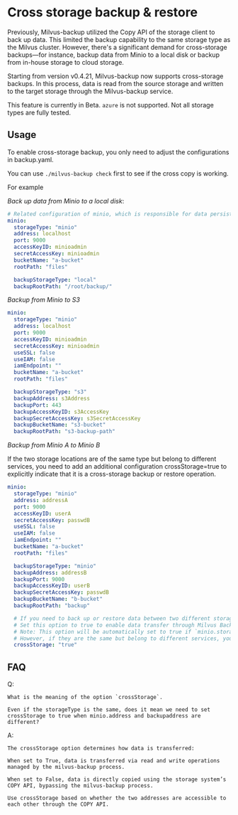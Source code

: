 # Cross storage backup & restore

Previously, Milvus-backup utilized the Copy API of the storage client to back up data.
This limited the backup capability to the same storage type as the Milvus cluster.
However, there's a significant demand for cross-storage backups—for instance,
backup data from Minio to a local disk or backup from in-house storage to cloud storage.

Starting from version v0.4.21, Milvus-backup now supports cross-storage backups.
In this process, data is read from the source storage and written to the target storage through the Milvus-backup service.

This feature is currently in Beta. `azure` is not supported. Not all storage types are fully tested.

## Usage

To enable cross-storage backup, you only need to adjust the configurations in backup.yaml.

You can use `./milvus-backup check` first to see if the cross copy is working.

For example

*Back up data from Minio to a local disk*:

```yaml
# Related configuration of minio, which is responsible for data persistence for Milvus.
minio:
  storageType: "minio"
  address: localhost
  port: 9000
  accessKeyID: minioadmin
  secretAccessKey: minioadmin
  bucketName: "a-bucket"
  rootPath: "files"

  backupStorageType: "local"
  backupRootPath: "/root/backup/"
```

*Backup from Minio to S3*

```yaml
minio:
  storageType: "minio"
  address: localhost
  port: 9000
  accessKeyID: minioadmin
  secretAccessKey: minioadmin
  useSSL: false
  useIAM: false
  iamEndpoint: ""
  bucketName: "a-bucket"
  rootPath: "files"

  backupStorageType: "s3"
  backupAddress: s3Address
  backupPort: 443
  backupAccessKeyID: s3AccessKey
  backupSecretAccessKey: s3SecretAccessKey
  backupBucketName: "s3-bucket"
  backupRootPath: "s3-backup-path"
```

*Backup from Minio A to Minio B*

If the two storage locations are of the same type but belong to different services,
you need to add an additional configuration crossStorage=true to explicitly indicate that it is a cross-storage backup or restore operation.
```yaml
minio:
  storageType: "minio"
  address: addressA
  port: 9000
  accessKeyID: userA
  secretAccessKey: passwdB
  useSSL: false
  useIAM: false
  iamEndpoint: ""
  bucketName: "a-bucket"
  rootPath: "files"

  backupStorageType: "minio"
  backupAddress: addressB
  backupPort: 9000
  backupAccessKeyID: userB
  backupSecretAccessKey: passwdB
  backupBucketName: "b-bucket"
  backupRootPath: "backup"

  # If you need to back up or restore data between two different storage systems, direct client-side copying is not supported. 
  # Set this option to true to enable data transfer through Milvus Backup.
  # Note: This option will be automatically set to true if `minio.storageType` and `minio.backupStorageType` differ.
  # However, if they are the same but belong to different services, you must manually set this option to `true`.
  crossStorage: "true"
```

## FAQ

Q: 
```
What is the meaning of the option `crossStorage`. 

Even if the storageType is the same, does it mean we need to set crossStorage to true when minio.address and backupaddress are different? 
```

A:
```
The crossStorage option determines how data is transferred:

When set to True, data is transferred via read and write operations managed by the milvus-backup process.

When set to False, data is directly copied using the storage system’s COPY API, bypassing the milvus-backup process.

Use crossStorage based on whether the two addresses are accessible to each other through the COPY API.
```